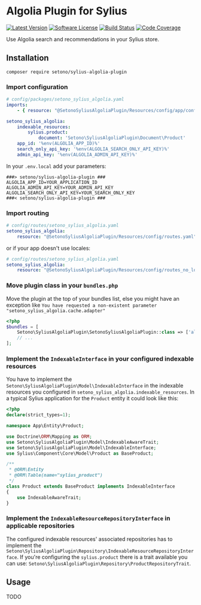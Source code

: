 # Algolia Plugin for Sylius

[![Latest Version][ico-version]][link-packagist]
[![Software License][ico-license]](LICENSE)
[![Build Status][ico-github-actions]][link-github-actions]
[![Code Coverage][ico-code-coverage]][link-code-coverage]

Use Algolia search and recommendations in your Sylius store.

## Installation

```shell
composer require setono/sylius-algolia-plugin
```

### Import configuration

```yaml
# config/packages/setono_sylius_algolia.yaml
imports:
    - { resource: "@SetonoSyliusAlgoliaPlugin/Resources/config/app/config.yaml" }

setono_sylius_algolia:
    indexable_resources:
        sylius.product:
            document: 'Setono\SyliusAlgoliaPlugin\Document\Product'
    app_id: '%env(ALGOLIA_APP_ID)%'
    search_only_api_key: '%env(ALGOLIA_SEARCH_ONLY_API_KEY)%'
    admin_api_key: '%env(ALGOLIA_ADMIN_API_KEY)%'
```

In your `.env.local` add your parameters: 

```dotenv
###> setono/sylius-algolia-plugin ###
ALGOLIA_APP_ID=YOUR_APPLICATION_ID
ALGOLIA_ADMIN_API_KEY=YOUR_ADMIN_API_KEY
ALGOLIA_SEARCH_ONLY_API_KEY=YOUR_SEARCH_ONLY_KEY
###< setono/sylius-algolia-plugin ###
```

### Import routing

```yaml
# config/routes/setono_sylius_algolia.yaml
setono_sylius_algolia:
    resource: "@SetonoSyliusAlgoliaPlugin/Resources/config/routes.yaml"
```

or if your app doesn't use locales:

```yaml
# config/routes/setono_sylius_algolia.yaml
setono_sylius_algolia:
    resource: "@SetonoSyliusAlgoliaPlugin/Resources/config/routes_no_locale.yaml"
```

### Move plugin class in your `bundles.php`

Move the plugin at the top of your bundles list, else you might have an exception like `You have requested a non-existent parameter "setono_sylius_algolia.cache.adapter"`

```php
<?php
$bundles = [
    Setono\SyliusAlgoliaPlugin\SetonoSyliusAlgoliaPlugin::class => ['all' => true],
    // ...
];
```

### Implement the `IndexableInterface` in your configured indexable resources

You have to implement the `Setono\SyliusAlgoliaPlugin\Model\IndexableInterface` in the indexable resources you
configured in `setono_sylius_algolia.indexable_resources`. In a typical Sylius application for the `Product` entity
it could look like this:

```php
<?php
declare(strict_types=1);

namespace App\Entity\Product;

use Doctrine\ORM\Mapping as ORM;
use Setono\SyliusAlgoliaPlugin\Model\IndexableAwareTrait;
use Setono\SyliusAlgoliaPlugin\Model\IndexableInterface;
use Sylius\Component\Core\Model\Product as BaseProduct;

/**
 * @ORM\Entity
 * @ORM\Table(name="sylius_product")
 */
class Product extends BaseProduct implements IndexableInterface
{
    use IndexableAwareTrait;
}
```

### Implement the `IndexableResourceRepositoryInterface` in applicable repositories

The configured indexable resources' associated repositories has to implement the `Setono\SyliusAlgoliaPlugin\Repository\IndexableResourceRepositoryInterface`.
If you're configuring the `sylius.product` there is a trait available you can use: `Setono\SyliusAlgoliaPlugin\Repository\ProductRepositoryTrait`.

## Usage

TODO

[ico-version]: https://poser.pugx.org/setono/sylius-algolia-plugin/v/stable
[ico-license]: https://poser.pugx.org/setono/sylius-algolia-plugin/license
[ico-github-actions]: https://github.com/Setono/SyliusAlgoliaPlugin/workflows/build/badge.svg
[ico-code-coverage]: https://codecov.io/gh/Setono/SyliusAlgoliaPlugin/branch/master/graph/badge.svg

[link-packagist]: https://packagist.org/packages/setono/sylius-algolia-plugin
[link-github-actions]: https://github.com/Setono/SyliusAlgoliaPlugin/actions
[link-code-coverage]: https://codecov.io/gh/Setono/SyliusAlgoliaPlugin
